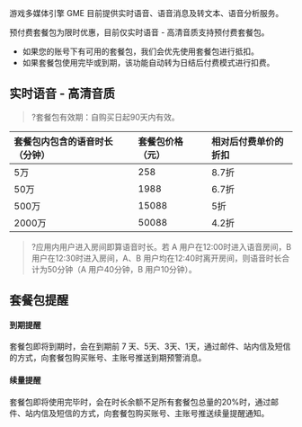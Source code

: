 游戏多媒体引擎 GME 目前提供实时语音、语音消息及转文本、语音分析服务。

预付费套餐包为限时优惠，目前仅实时语音 - 高清音质支持预付费套餐包。
- 如果您的账号下有可用的套餐包，我们会优先使用套餐包进行抵扣。
- 如果套餐包使用完毕或到期，该功能自动转为日结后付费模式进行扣费。

## 实时语音 - 高清音质
>?套餐包有效期：自购买日起90天内有效。



| 套餐包内包含的语音时长（分钟） | 套餐包价格（元） |相对后付费单价的折扣|
| :-------- |:-------------- |:-------------- |
| 5万 | 258| 8.7折|
| 50万 | 1988 | 6.7折 |
| 500万 | 15088 | 5折 |
| 2000万 | 50088 | 4.2折|



>?应用内用户进入房间即算语音时长。若 A 用户在12:00时进入语音房间，B 用户在12:30时进入房间，A、B 用户均在12:40时离开房间，则语音时长合计为50分钟（A 用户40分钟，B 用户10分钟）。


## 套餐包提醒
#### 到期提醒
套餐包即将到期时，会在到期前 7 天、5天、3天、1天，通过邮件、站内信及短信的方式，向套餐包购买账号、主账号推送到期预警消息。

#### 续量提醒
套餐包即将使用完毕时，会在时长余额不足所有套餐包总量的20%时，通过邮件、站内信及短信的方式，向套餐包购买账号、主账号推送续量提醒通知。

